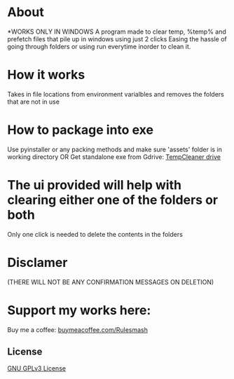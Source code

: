# About
*WORKS ONLY IN WINDOWS
A program made to clear temp, %temp% and prefetch files that pile up in windows using just 2 clicks
Easing the hassle of going through folders or using run everytime inorder to clean it.

# How it works
Takes in file locations from environment varialbles and removes the folders that are not in use

# How to package into exe
Use pyinstaller or any packing methods and make sure 'assets' folder is in working directory
OR
Get standalone exe from Gdrive: [TempCleaner drive](https://drive.google.com/file/d/1h7XS_ZIWnlsalbrNN44MI9tUSRDirIdk/view?usp=drive_link)

# The ui provided will help with clearing either one of the folders or both
Only one click is needed to delete the contents in the folders

# Disclamer 
(THERE WILL NOT BE ANY CONFIRMATION MESSAGES ON DELETION)

# Support my works here:
Buy me a coffee: [buymeacoffee.com/Rulesmash](https://buymeacoffee.com/rulesmash)

## License
[GNU GPLv3 License](LICENSE)
